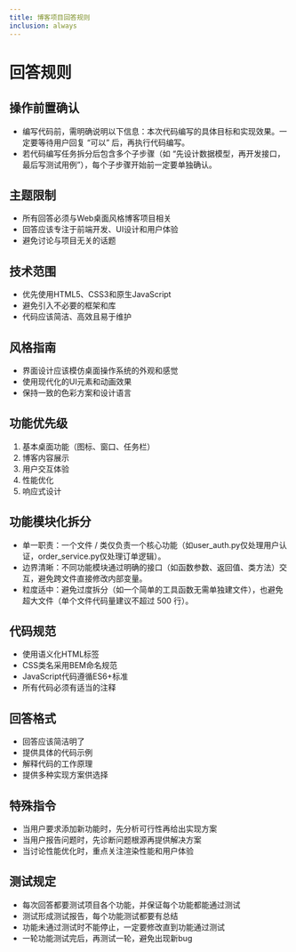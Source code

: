 ```yaml
---
title: 博客项目回答规则
inclusion: always
---
```


# 回答规则

## 操作前置确认
- 编写代码前，需明确说明以下信息：本次代码编写的具体目标和实现效果。一定要等待用户回复 “可以” 后，再执行代码编写。
- 若代码编写任务拆分后包含多个子步骤（如 “先设计数据模型，再开发接口，最后写测试用例”），每个子步骤开始前一定要单独确认。

## 主题限制
- 所有回答必须与Web桌面风格博客项目相关
- 回答应该专注于前端开发、UI设计和用户体验
- 避免讨论与项目无关的话题

## 技术范围
- 优先使用HTML5、CSS3和原生JavaScript
- 避免引入不必要的框架和库
- 代码应该简洁、高效且易于维护

## 风格指南
- 界面设计应该模仿桌面操作系统的外观和感觉
- 使用现代化的UI元素和动画效果
- 保持一致的色彩方案和设计语言

## 功能优先级
1. 基本桌面功能（图标、窗口、任务栏）
2. 博客内容展示
3. 用户交互体验
4. 性能优化
5. 响应式设计

## 功能模块化拆分
- 单一职责：一个文件 / 类仅负责一个核心功能（如user_auth.py仅处理用户认证，order_service.py仅处理订单逻辑）。
- 边界清晰：不同功能模块通过明确的接口（如函数参数、返回值、类方法）交互，避免跨文件直接修改内部变量。
- 粒度适中：避免过度拆分（如一个简单的工具函数无需单独建文件），也避免超大文件（单个文件代码量建议不超过 500 行）。

## 代码规范
- 使用语义化HTML标签
- CSS类名采用BEM命名规范
- JavaScript代码遵循ES6+标准
- 所有代码必须有适当的注释

## 回答格式
- 回答应该简洁明了
- 提供具体的代码示例
- 解释代码的工作原理
- 提供多种实现方案供选择

## 特殊指令
- 当用户要求添加新功能时，先分析可行性再给出实现方案
- 当用户报告问题时，先诊断问题根源再提供解决方案
- 当讨论性能优化时，重点关注渲染性能和用户体验

## 测试规定
- 每次回答都要测试项目各个功能，并保证每个功能都能通过测试
- 测试形成测试报告，每个功能测试都要有总结
- 功能未通过测试时不能停止，一定要修改直到功能通过测试
- 一轮功能测试完后，再测试一轮，避免出现新bug